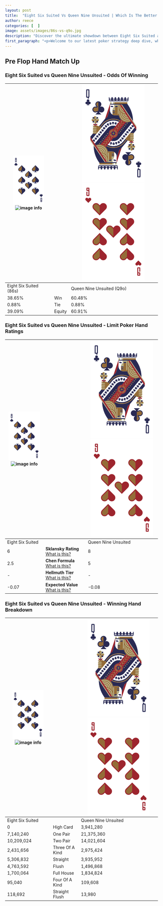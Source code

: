```yaml
---
layout: post
title:  "Eight Six Suited Vs Queen Nine Unsuited | Which Is The Better Hand In Poker? A Complete Guide"
author: reece
categories: [  ]
image: assets/images/86s-vs-q9o.jpg
description: "Discover the ultimate showdown between Eight Six Suited and Queen Nine Unsuited in poker! Uncover the odds, strategies, and scenarios where one hand triumphs over the other. Get ready to up your poker game with this thrilling analysis."
first_paragraph: "<p>Welcome to our latest poker strategy deep dive, where we're pitting two distinct hands against each other in a high-stakes showdown: Eight Six Suited vs Queen Nine Unsuited.</p><p>In the dynamic world of poker, every decision counts, and knowing which hand holds the upper hand is key to your success at the table.</p><p>In this article, we'll dissect these two hands, explore the scenarios where one dominates the other, and equip you with the knowledge to make strategic choices that can tip the odds in your favor.</p><p>Get ready to unravel the intriguing dynamics of these poker hands and elevate your game to new heights.</p>"
---
```




[comment]: # (sp0)

## Pre Flop Hand Match Up

<div class="table hand-ratings" markdown="1"> 



### Eight Six Suited vs Queen Nine Unsuited - Odds Of Winning


    
| ![image info](assets/images/hand1/8.png) ![image info](assets/images/hand1/6s.png) |  | ![image info](assets/images/hand2/Q.png) ![image info](assets/images/hand2/9o.png) |
| -------- | -------- | -------- |
| Eight Six Suited (86s) |  | Queen Nine Unsuited (Q9o) |
| 38.65% | Win | 60.48% |
| 0.88% | Tie | 0.88% |
| 39.09% | Equity | 60.91% |




[comment]: # (sp1)



### Eight Six Suited vs Queen Nine Unsuited - Limit Poker Hand Ratings


    
| ![image info](assets/images/hand1/8.png) ![image info](assets/images/hand1/6s.png) |  | ![image info](assets/images/hand2/Q.png) ![image info](assets/images/hand2/9o.png) |
| -------- | -------- | -------- |
| Eight Six Suited |  | Queen Nine Unsuited |
| 6 | **Sklansky Rating** [What is this?](/sklansky-rating-explained) | 8 |
| 2.5 | **Chen Formula** [What is this?](/chen-formula-explained) | 5 |
| - | **Hellmuth Tier** [What is this?](/Hellmuth-tier-explained) | - |
| -0.07 | **Expected Value** [What is this?](/expected-value-explained) | -0.08 |




[comment]: # (sp2)



### Eight Six Suited vs Queen Nine Unsuited - Winning Hand Breakdown


    
| ![image info](assets/images/hand1/8.png) ![image info](assets/images/hand1/6s.png) |  | ![image info](assets/images/hand2/Q.png) ![image info](assets/images/hand2/9o.png) |
| -------- | -------- | -------- |
| Eight Six Suited |  | Queen Nine Unsuited |
| 0 | High Card | 3,941,280 |
| 7,140,240 | One Pair | 21,375,360 |
| 10,209,024 | Two Pair | 14,021,604 |
| 2,431,656 | Three Of A Kind | 2,975,424 |
| 5,306,832 | Straight | 3,935,952 |
| 4,763,592 | Flush | 1,496,868 |
| 1,700,064 | Full House | 1,834,824 |
| 95,040 | Four Of A Kind | 109,608 |
| 118,692 | Straight Flush | 13,980 |




[comment]: # (sp3)



</div>

[comment]: # (sp4)



[comment]: # (sp5)

